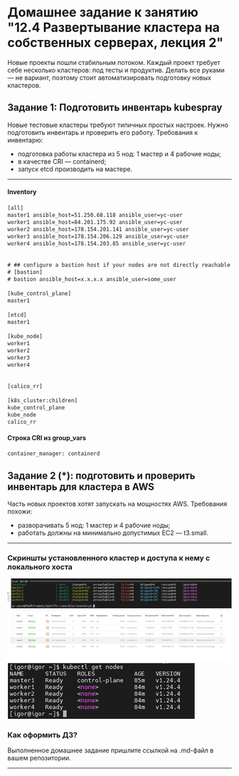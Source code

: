 # Домашнее задание к занятию "12.4 Развертывание кластера на собственных серверах, лекция 2"
Новые проекты пошли стабильным потоком. Каждый проект требует себе несколько кластеров: под тесты и продуктив. Делать все руками — не вариант, поэтому стоит автоматизировать подготовку новых кластеров.

## Задание 1: Подготовить инвентарь kubespray
Новые тестовые кластеры требуют типичных простых настроек. Нужно подготовить инвентарь и проверить его работу. Требования к инвентарю:
* подготовка работы кластера из 5 нод: 1 мастер и 4 рабочие ноды;
* в качестве CRI — containerd;
* запуск etcd производить на мастере.  

---
#### Inventory
````text
[all]
master1 ansible_host=51.250.68.118 ansible_user=yc-user
worker1 ansible_host=84.201.175.92 ansible_user=yc-user
worker2 ansible_host=178.154.201.141 ansible_user=yc-user
worker3 ansible_host=178.154.206.129 ansible_user=yc-user
worker4 ansible_host=178.154.203.85 ansible_user=yc-user


# ## configure a bastion host if your nodes are not directly reachable
# [bastion]
# bastion ansible_host=x.x.x.x ansible_user=some_user

[kube_control_plane]
master1

[etcd]
master1

[kube_node]
worker1
worker2
worker3
worker4


[calico_rr]

[k8s_cluster:children]
kube_control_plane
kube_node
calico_rr
````
#### Строка CRI из group_vars
````text
container_manager: containerd  
````


## Задание 2 (*): подготовить и проверить инвентарь для кластера в AWS
Часть новых проектов хотят запускать на мощностях AWS. Требования похожи:
* разворачивать 5 нод: 1 мастер и 4 рабочие ноды;
* работать должны на минимально допустимых EC2 — t3.small.

---  

### Скриншты установленного кластер и доступа к нему с локального хоста

![alt text](kubernetes/images3/1_1.JPG)
![alt text](kubernetes/images3/2_2.JPG)
![alt text](kubernetes/images3/3_3.JPG)

### Как оформить ДЗ?

Выполненное домашнее задание пришлите ссылкой на .md-файл в вашем репозитории.

---  
